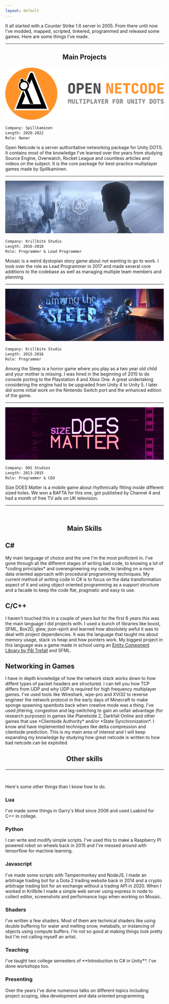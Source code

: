 ```yaml
---
layout: default
---
```

It all started with a Counter Strike 1.6 server in 2005. From there until now I've modded, mapped, scripted, tinkered, programmed and released some games. Here are some things I've made.
<hr>

<h2>
  <p align="center">
  Main Projects
  </p>
</h2>

![Open Netcode](/assets/images/netcode.png)
```
Company: Spillkaminen
Length: 2020-2022
Role: Owner
```
Open Netcode is a server authoritative networking package for Unity DOTS. It contains most of the knowledge I've learned over the years from studying Source Engine, Overwatch, Rocket League and countless articles and videos on the subject. It is the core package for best-practice multiplayer games made by Spillkaminen.
<hr> 

![Mosaic](/assets/images/mosaic.png)
```
Company: Krillbite Studio
Length: 2016-2018
Role: Programmer & Lead Programmer
```
Mosaic is a weird dystopian story game about not wanting to go to work. I took over the role as Lead Programmer in 2017 and made several core additions to the codebase as well as managing multiple team members and planning. 
<hr> 

![Among the Sleep](/assets/images/amongthesleep.png)
```
Company: Krillbite Studio
Length: 2015-2016
Role: Programmer
```
Among the Sleep is a horror game where you play as a two year old child and your mother is missing. I was hired in the beginning of 2015 to do console porting to the Playstation 4 and Xbox One. A great undertaking considering the engine had to be upgraded from Unity 4 to Unity 5. I later did some initial work on the Nintendo Switch port and the enhanced edition of the game.
<hr> 

![Size DOES Matter](/assets/images/sizedoesmatter.png)
```
Company: DOS Studios
Length: 2013-2015
Role: Programmer & CEO
```
Size DOES Matter is a mobile game about rhythmically fitting inside different sized holes. We won a BAFTA for this one, got published by Channel 4 and had a month of free TV ads on UK television.
<hr> 
<br/>
<h2>
  <p align="center">
  Main Skills
  </p>
</h2>

<h2>
C#
</h2>
My main language of choice and the one I'm the most proficient in. I've gone through all the different stages of writing bad code, to knowing a lot of *coding principles* and overengineering my code, to landing on a more data oriented approach with procedural programming techniques. My current method of writing code in C# is to focus on the data transformation aspect of it and using object oriented programming as a support structure and a facade to keep the code flat, pragmatic and easy to use.

<h2>
C/C++
</h2>
I haven't touched this in a couple of years but for the first 6 years this was the main language I did projects with. I used a bunch of libraries like boost, SFML, Box2D, glew, json-spirit and learned how absolutely awful it was to deal with project dependencies. It was the language that taught me about memory usage, stack vs heap and how pointers work. My biggest project in this language was a game made in school using an 
<a href="https://github.com/ptrefall/propcomp">Entity Component Library by Pål Trefall</a>
and SFML.

<h2>
Networking in Games
</h2>
I have in depth knowledge of how the network stack works down to how diffent types of packet headers are structured. I can tell you how TCP differs from UDP and why UDP is required for high frequency multiplayer games. I've used tools like Wireshark, wpe-pro and XVI32 to reverse engineer the network protocol in the early days of Minecraft to make sponge spawning spambots back when creative mode was a thing. I've used jittering, congestion and lag-switching to gain an unfair advantage (for research purposes) in games like Planetside 2, Darkfall Online and other games that use *Clientside Authority* and/or *State Synchronization*. I know and have implemented techniques like delta compression and clientside prediction. This is my main area of interest and I will keep expanding my knowledge by studying how great netcode is written to how bad netcode can be exploited.

<h2>
  <p align="center">
  Other skills
  </p>
</h2>
<hr> 
<br/>

Here's some other things than I know how to do.
<br/>

<h3>
Lua
</h3>
I've made some things in Garry's Mod since 2006 and used Luabind for C++ in college.

<h3>
Python
</h3>
I can write and modify simple scripts. I've used this to make a Raspberry PI powered robot on wheels back in 2015 and I've messed around with tensorflow for machine learning. 


<h3>
Javascript
</h3>
I've made some scripts with Tampermonkey and NodeJS. I made an arbitrage trading bot for a Dota 2 trading website back in 2014 and a crypto arbitrage trading bot for an exchange without a trading API in 2020. When I worked in Krillbite I made a simple web server using express in node to collect editor, screenshots and performance logs when working on Mosaic.

<h3>
Shaders
</h3>
I've written a few shaders. Most of them are technical shaders like using double buffering for water and melting snow, metaballs, or instancing of objects using compute buffers. I'm not so good at making things look pretty but I'm not calling myself an artist. 



<h3>
Teaching
</h3>
I've taught two college semesters of **Introduction to C# in Unity**. I've done workshops too.

<h3>
Presenting
</h3> 
Over the years I've done numerous talks on different topics including project scoping, idea development and data oriented programming.



